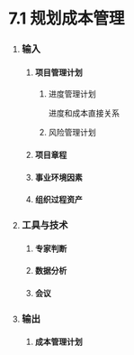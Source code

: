 # 7.1 规划成本管理

1. ### 输入

   1. #### 项目管理计划

      1. 进度管理计划

         进度和成本直接关系

      2. 风险管理计划

   2. #### 项目章程

   3. #### 事业环境因素

   4. #### 组织过程资产

2. ### 工具与技术

   1. #### 专家判断

   2. #### 数据分析

   3. #### 会议

3. ### 输出

   1. #### 成本管理计划
